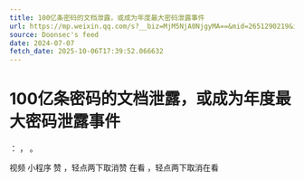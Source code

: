 ```yaml
---
title: 100亿条密码的文档泄露，或成为年度最大密码泄露事件
url: https://mp.weixin.qq.com/s?__biz=MjM5NjA0NjgyMA==&mid=2651290219&idx=1&sn=2c94ff17af3378b2589b212a3f8b75a4
source: Doonsec's feed
date: 2024-07-07
fetch_date: 2025-10-06T17:39:52.066632
---
```


# 100亿条密码的文档泄露，或成为年度最大密码泄露事件

：
，
。

视频
小程序
赞
，轻点两下取消赞
在看
，轻点两下取消在看